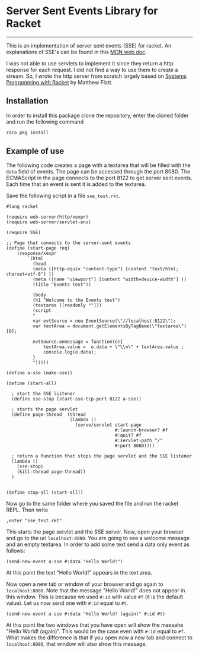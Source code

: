# Server Sent Events Library for Racket
----

This is an implementation of server sent events (SSE) for
racket. An explanations of SSE's can be found in this [MDN web
doc](https://developer.mozilla.org/en-US/docs/Web/API/Server-sent_events/Using_server-sent_events).

I was not able to use servlets to implement it since they return a
http response for each request. I did not find a way to use them to
create a stream. So, I wrote the http server from scratch largely
based on [Systems Programming with
Racket](https://docs.racket-lang.org/more/) by Matthew Flatt.

## Installation

In order to install this package clone the repository, enter the
cloned folder and run the following command

```bash
raco pkg install
```
## Example of use

The following code creates a page with a textarea that will be filled
with the `data` field of events. The page can be accessed through the
port 8080. The ECMAScript in the page connects to the port 8122 to get
server sent events. Each time that an event is sent it is added to the
textarea.

Save the following script in a file `sse_test.rkt`.

```racket
#lang racket                                                                        
                                                                                    
(require web-server/http/xexpr)                                                     
(require web-server/servlet-env)                                                    
                                                                                    
(require SSE)                                                                       
                                                                                    
;; Page that connects to the server-sent events                                     
(define (start-page req)                                                            
    (response/xexpr                                                                 
        `(html                                                                      
          (head                                                                     
          (meta ([http-equiv "content-type"] [content "text/html; charset=utf-8"] ))
          (meta ([name "viewport"] [content "width=device-width"] ))                
          (title "Events test"))                                                    
                                                                                    
          (body                                                                     
          (h1 "Welcome to the Events test")                                         
          (textarea ([readonly ""]))                                                
          (script                                                                   
          "                                                                         
          var evtSource = new EventSource(\"//localhost:8122\");                    
          var textArea = document.getElementsByTagName(\"textarea\")[0];            
                                                                                    
          evtSource.onmessage = function(e){                                        
              textArea.value =  e.data + \"\\n\" + textArea.value ;                 
              console.log(e.data);                                                  
          }                                                                         
          ")))))                                                                    
                                                                                    
(define a-sse (make-sse))                                                           
                                                                                    
(define (start-all)                                                                 
                                                                                    
  ; start the SSE listener                                                          
  (define sse-stop (start-sse-tcp-port 8122 a-sse))                                 
                                                                                    
  ; starts the page servlet                                                         
  (define page-thread  (thread                                                      
                        (lambda ()                                                  
                          (serve/servlet start-page                                 
                                         #:launch-browser? #f                       
                                         #:quit? #f                                 
                                         #:servlet-path "/"                         
                                         #:port 8080))))                            
                                                                                    
  ; return a function that stops the page servlet and the SSE listener              
  (lambda ()                                                                        
    (sse-stop)                                                                      
    (kill-thread page-thread))                                                      
  )                                                                                 
                                                                                    
                                                                                    
(define stop-all (start-all))                                                       
```

Now go to the same folder where you saved the file and run the racket
REPL. Then write

```racket
,enter "sse_test.rkt"
```

This starts the page servlet and the SSE server. Now, open your browser
and go to the url `localhost:8080`. You are going to see a welcome
message and an empty textarea. In order to add some text send a data
only event as follows:

```racket
(send-new-event a-sse #:data "Hello World!")
```

At this point the text "Hello World!" appears in the text area.

Now open a new tab or window of your browser and go again to
`localhost:8080`. Note that the message "Hello World!" does not appear
in this window. This is because we used `#:id` with value `#f` \(it is
the default value\). Let us now send one with `#:id` equal to `#t`.

```racket
(send-new-event a-sse #:data "Hello World! (again)" #:id #t)
```

At this point the two windows that you have open will show the messahe
"Hello World! \(again\)". This would be the case even with `#:id` equal
to `#f`. What makes the difference is that if you open now a new tab and
connect to `localhost:8080`, that window will also show this message.
